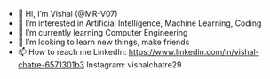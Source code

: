 - 👋 Hi, I’m Vishal (@MR-V07)
- 👀 I’m interested in Artificial Intelligence, Machine Learning, Coding
- 🌱 I’m currently learning Computer Engineering
- 💞️ I’m looking to learn new things, make friends
- 📫 How to reach me 
LinkedIn: https://www.linkedin.com/in/vishal-chatre-6571301b3
Instagram: vishalchatre29
<!---
MR-V07/MR-V07 is a ✨ special ✨ repository because its `README.md` (this file) appears on your GitHub profile.
You can click the Preview link to take a look at your changes.
--->
